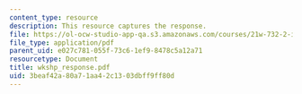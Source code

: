 ```yaml
---
content_type: resource
description: This resource captures the response.
file: https://ol-ocw-studio-app-qa.s3.amazonaws.com/courses/21w-732-2-introduction-to-technical-communication-ethics-in-science-and-technology-fall-2006/3beaf42a80a71aa42c1303dbff9ff80d_wkshp_response.pdf
file_type: application/pdf
parent_uid: e027c781-055f-73c6-1ef9-8478c5a12a71
resourcetype: Document
title: wkshp_response.pdf
uid: 3beaf42a-80a7-1aa4-2c13-03dbff9ff80d
---
```

